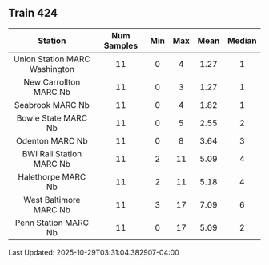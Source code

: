 ## Train 424

| Station | Num Samples | Min | Max | Mean | Median |
| :-----: | :---------: | :-: | :-: | :--: | :----: |
| Union Station MARC Washington | 11 | 0 | 4 | 1.27 | 1 |
| New Carrollton MARC Nb | 11 | 0 | 3 | 1.27 | 1 |
| Seabrook MARC Nb | 11 | 0 | 4 | 1.82 | 1 |
| Bowie State MARC Nb | 11 | 0 | 5 | 2.55 | 2 |
| Odenton MARC Nb | 11 | 0 | 8 | 3.64 | 3 |
| BWI Rail Station MARC Nb | 11 | 2 | 11 | 5.09 | 4 |
| Halethorpe MARC Nb | 11 | 2 | 11 | 5.18 | 4 |
| West Baltimore MARC Nb | 11 | 3 | 17 | 7.09 | 6 |
| Penn Station MARC Nb | 11 | 0 | 17 | 5.09 | 2 |


Last Updated: 2025-10-29T03:31:04.382907-04:00